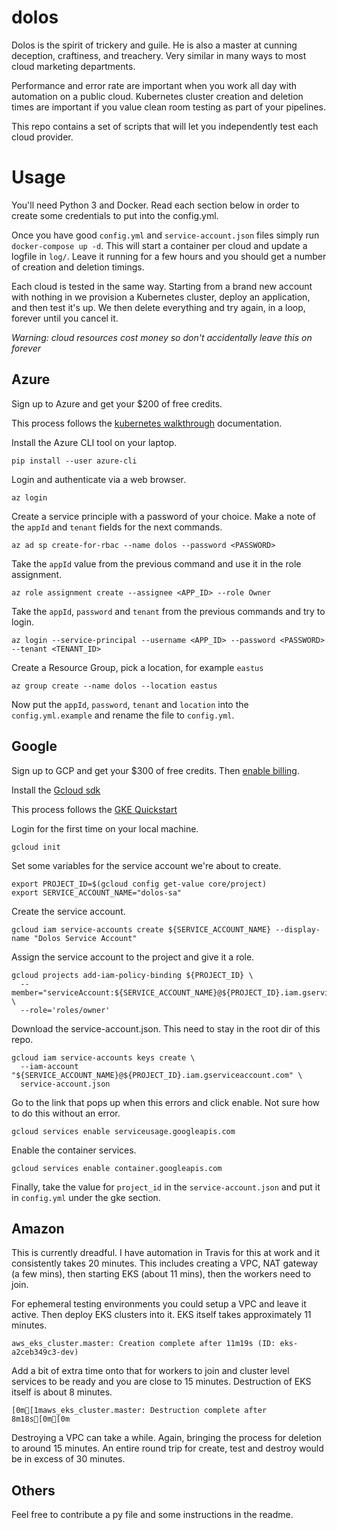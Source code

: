 # dolos

Dolos is the spirit of trickery and guile. He is also a master at cunning deception, craftiness, and treachery. Very similar in many ways to most cloud marketing departments.

Performance and error rate are important when you work all day with automation on a public cloud. Kubernetes cluster creation and deletion times are important if you value clean room testing as part of your pipelines.

This repo contains a set of scripts that will let you independently test each cloud provider.

# Usage

You'll need Python 3 and Docker. Read each section below in order to create some credentials to put into the config.yml.

Once you have good `config.yml` and `service-account.json` files simply run `docker-compose up -d`. This will start a container per cloud and update a logfile in `log/`. Leave it running for a few hours and you should get a number of creation and deletion timings.

Each cloud is tested in the same way. Starting from a brand new account with nothing in we provision a Kubernetes cluster, deploy an application, and then test it's up. We then delete everything and try again, in a loop, forever until you cancel it.

*Warning: cloud resources cost money so don't accidentally leave this on forever*


## Azure

Sign up to Azure and get your $200 of free credits.

This process follows the [kubernetes walkthrough](https://docs.microsoft.com/en-us/azure/aks/kubernetes-walkthrough) documentation.

Install the Azure CLI tool on your laptop.
```
pip install --user azure-cli
```

Login and authenticate via a web browser.
```
az login
```

Create a service principle with a password of your choice. Make a note of the `appId` and `tenant` fields for the next commands.
```
az ad sp create-for-rbac --name dolos --password <PASSWORD>
```

Take the `appId` value from the previous command and use it in the role assignment.
```
az role assignment create --assignee <APP_ID> --role Owner
```

Take the `appId`, `password` and `tenant` from the previous commands and try to login.
```
az login --service-principal --username <APP_ID> --password <PASSWORD> --tenant <TENANT_ID>
```

Create a Resource Group, pick a location, for example `eastus`
```
az group create --name dolos --location eastus
```

Now put the `appId`, `password`, `tenant` and `location` into the `config.yml.example` and rename the file to `config.yml`.

## Google

Sign up to GCP and get your $300 of free credits. Then [enable billing](https://cloud.google.com/billing/docs/how-to/modify-project?visit_id=636756998918052718-1229259697&rd=1#enable-billing).

Install the [Gcloud sdk](https://cloud.google.com/sdk/docs/quickstarts)

This process follows the [GKE Quickstart](https://cloud.google.com/kubernetes-engine/docs/quickstart)

Login for the first time on your local machine.
```
gcloud init
```

Set some variables for the service account we're about to create.
```
export PROJECT_ID=$(gcloud config get-value core/project)
export SERVICE_ACCOUNT_NAME="dolos-sa"
```

Create the service account.
```
gcloud iam service-accounts create ${SERVICE_ACCOUNT_NAME} --display-name "Dolos Service Account"
```

Assign the service account to the project and give it a role.
```
gcloud projects add-iam-policy-binding ${PROJECT_ID} \
  --member="serviceAccount:${SERVICE_ACCOUNT_NAME}@${PROJECT_ID}.iam.gserviceaccount.com" \
  --role='roles/owner'
```

Download the service-account.json. This need to stay in the root dir of this repo.
```
gcloud iam service-accounts keys create \
  --iam-account "${SERVICE_ACCOUNT_NAME}@${PROJECT_ID}.iam.gserviceaccount.com" \
  service-account.json
```

Go to the link that pops up when this errors and click enable. Not sure how to do this without an error.
```
gcloud services enable serviceusage.googleapis.com
```

Enable the container services.
```
gcloud services enable container.googleapis.com
```

Finally, take the value for `project_id` in the `service-account.json` and put it in `config.yml` under the gke section.

## Amazon

This is currently dreadful. I have automation in Travis for this at work and it consistently takes 20 minutes. This includes creating a VPC, NAT gateway (a few mins), then starting EKS (about 11 mins), then the workers need to join.

For ephemeral testing environments you could setup a VPC and leave it active. Then deploy EKS clusters into it. EKS itself takes approximately 11 minutes.

```
aws_eks_cluster.master: Creation complete after 11m19s (ID: eks-a2ceb349c3-dev)
```

Add a bit of extra time onto that for workers to join and cluster level services to be ready and you are close to 15 minutes. Destruction of EKS itself is about 8 minutes.

```
[0m[1maws_eks_cluster.master: Destruction complete after 8m18s[0m[0m
```
 
Destroying a VPC can take a while. Again, bringing the process for deletion to around 15 minutes. An entire round trip for create, test and destroy would be in excess of 30 minutes.

## Others

Feel free to contribute a py file and some instructions in the readme.
